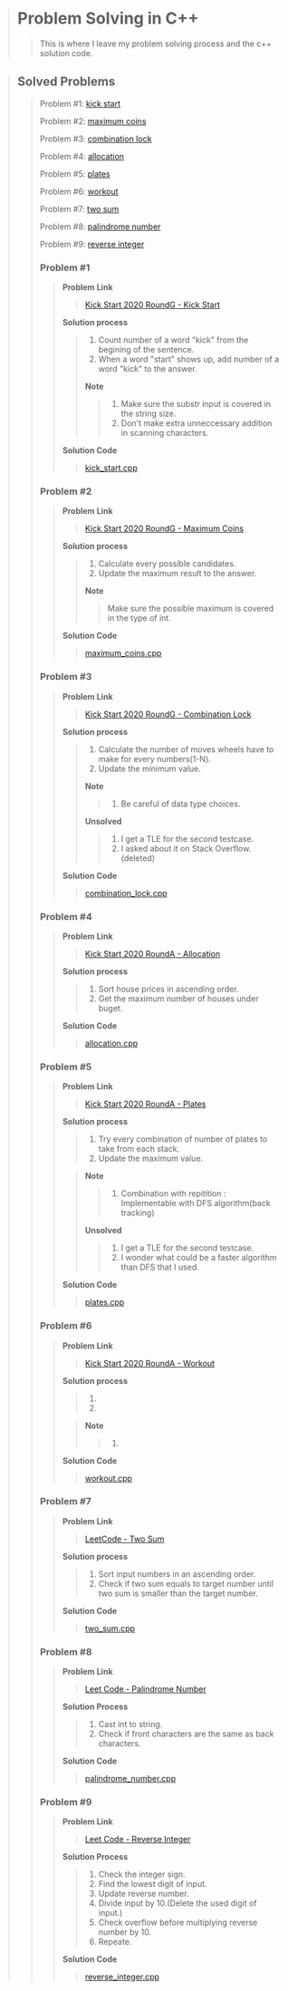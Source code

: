 > # Problem Solving in C++
>
>> This is where I leave my problem solving process and the c++ solution code.

> ## Solved Problems
>
>> Problem #1: [kick start](#problem-1)
>>
>> Problem #2: [maximum coins](#problem-2)
>>
>> Problem #3: [combination lock](#problem-3)
>>
>> Problem #4: [allocation](#problem-4)
>>
>> Problem #5: [plates](#problem-5)
>>
>> Problem #6: [workout](#problem-6)
>>
>> Problem #7: [two sum](#problem-7)
>>
>> Problem #8: [palindrome number](#problem-8)
>>
>> Problem #9: [reverse integer](#problem-9)
>>
>> ### Problem #1
>>
>>> **Problem Link** 
>>>
>>>> [Kick Start 2020 RoundG - Kick Start](https://codingcompetitions.withgoogle.com/kickstart/round/00000000001a0069/0000000000414bfb) 
>>>
>>> **Solution process**
>>>
>>>> 1) Count number of a word "kick" from the begining of the sentence.
>>>> 2) When a word "start" shows up, add number of a word "kick" to the answer.
>>>>
>>>> **Note**
>>>>> 1) Make sure the substr input is covered in the string size. 
>>>>> 2) Don't make extra unneccessary addition in scanning characters.
>>>
>>> **Solution Code**
>>>>
>>>> [kick_start.cpp](kick_start.cpp)
>>
>> ### Problem #2
>>
>>> **Problem Link** 
>>>
>>>> [Kick Start 2020 RoundG - Maximum Coins](https://codingcompetitions.withgoogle.com/kickstart/round/00000000001a0069/0000000000414a23)
>>>
>>> **Solution process**
>>>
>>>> 1) Calculate every possible candidates.
>>>> 2) Update the maximum result to the answer.
>>>>
>>>> **Note**
>>>>> Make sure the possible maximum is covered in the type of int.
>>>
>>> **Solution Code**
>>>
>>>> [maximum_coins.cpp](maximum_coins.cpp)
>>
>> ### Problem #3
>>
>>> **Problem Link** 
>>>
>>>> [Kick Start 2020 RoundG - Combination Lock](https://codingcompetitions.withgoogle.com/kickstart/round/00000000001a0069/0000000000414a24)
>>>
>>> **Solution process**
>>>
>>>> 1) Calculate the number of moves wheels have to make for every numbers(1-N).
>>>> 2) Update the minimum value.
>>>>
>>>> **Note**
>>>>> 1) Be careful of data type choices.
>>>>
>>>> **Unsolved**
>>>>> 1) I get a TLE for the second testcase.
>>>>> 2) I asked about it on Stack Overflow.(deleted)
>>>
>>> **Solution Code**
>>>
>>>> [combination_lock.cpp](combination_lock.cpp)
>>
>> ### Problem #4
>>
>>> **Problem Link** 
>>>
>>>> [Kick Start 2020 RoundA - Allocation](https://codingcompetitions.withgoogle.com/kickstart/round/000000000019ffc7/00000000001d3f56)
>>>
>>> **Solution process**
>>>
>>>> 1) Sort house prices in ascending order.
>>>> 2) Get the maximum number of houses under buget.
>>>
>>> **Solution Code**
>>>
>>>> [allocation.cpp](allocation.cpp)
>>
>> ### Problem #5
>>
>>> **Problem Link** 
>>>
>>>> [Kick Start 2020 RoundA - Plates](https://codingcompetitions.withgoogle.com/kickstart/round/000000000019ffc7/00000000001d40bb)
>>>
>>> **Solution process**
>>>
>>>> 1) Try every combination of number of plates to take from each stack.
>>>> 2) Update the maximum value.
>>>
>>>> **Note**
>>>>> 1) Combination with repitition : Implementable with DFS algorithm(back tracking)
>>>>
>>>> **Unsolved**
>>>>> 1) I get a TLE for the second testcase.
>>>>> 2) I wonder what could be a faster algorithm than DFS that I used.
>>>
>>> **Solution Code**
>>>
>>>> [plates.cpp](plates.cpp)
>>
>> ### Problem #6
>>
>>> **Problem Link** 
>>>
>>>> [Kick Start 2020 RoundA - Workout](https://codingcompetitions.withgoogle.com/kickstart/round/000000000019ffc7/00000000001d3f5b)
>>>
>>> **Solution process**
>>>
>>>> 1) 
>>>> 2) 
>>>
>>>> **Note**
>>>>> 1) 
>>>
>>> **Solution Code**
>>>
>>>> [workout.cpp](workout.cpp)
>>
>> ### Problem #7
>>
>>> **Problem Link** 
>>>
>>>> [LeetCode - Two Sum](https://leetcode.com/problems/two-sum/)
>>>
>>> **Solution process**
>>>
>>>> 1) Sort input numbers in an ascending order.
>>>> 2) Check if two sum equals to target number until two sum is smaller than the target number.
>>>
>>> **Solution Code**
>>>
>>>> [two_sum.cpp](two_sum.cpp)
>>
>> ### Problem #8
>>
>>> **Problem Link**
>>>
>>>> [Leet Code - Palindrome Number](https://leetcode.com/problems/palindrome-number/)
>>>
>>> **Solution Process**
>>>
>>>> 1) Cast int to string.
>>>> 2) Check if front characters are the same as back characters.
>>>
>>> **Solution Code**
>>>
>>>> [palindrome_number.cpp](palindrome_number.cpp)
>>
>> ### Problem #9
>>
>>> **Problem Link**
>>>
>>>> [Leet Code - Reverse Integer](https://leetcode.com/problems/reverse-integer/)
>>>
>>> **Solution Process**
>>>
>>>> 1) Check the integer sign.
>>>> 2) Find the lowest digit of input.
>>>> 3) Update reverse number.
>>>> 4) Divide input by 10.(Delete the used digit of input.)
>>>> 5) Check overflow before multiplying reverse number by 10.
>>>> 6) Repeate.
>>>
>>> **Solution Code**
>>>
>>>> [reverse_integer.cpp](reverse_integer.cpp)
>>

